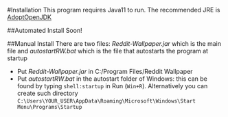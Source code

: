 #Installation
This program requires Java11 to run. The recommended JRE is [AdoptOpenJDK](https://adoptopenjdk.net/releases.html?variant=openjdk11&jvmVariant=hotspot)

##Automated Install
Soon!

##Manual Install
There are two files: _Reddit-Wallpaper.jar_ which is the main file and _autostartRW.bat_ which is the file that autostarts the program at startup
- Put _Reddit-Wallpaper.jar_ in C:/Program Files/Reddit Wallpaper
- Put _autostartRW.bat_ in the autostart folder of Windows: this can be found by typing `shell:startup` in Run (`Win+R`). Alternatively you can create such directory `C:\Users\YOUR_USER\AppData\Roaming\Microsoft\Windows\Start Menu\Programs\Startup`